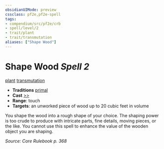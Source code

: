 ```yaml
---
obsidianUIMode: preview
cssclass: pf2e,pf2e-spell
tags:
- compendium/src/pf2e/crb
- spell/level/2
- trait/plant
- trait/transmutation
aliases: ["Shape Wood"]
---
```

# Shape Wood *Spell 2*   
[plant](plant.md "Plant Creature Type Trait")  [transmutation](transmutation.md "Transmutation School Trait")  

- **Traditions** [primal](primal.md "Primal Tradition Trait")
- **Cast** [>>](chapter-9-playing-the-game.md#Actions "Two-Action") 
- **Range**: touch
- **Targets**: an unworked piece of wood up to 20 cubic feet in volume

You shape the wood into a rough shape of your choice. The shaping power is too crude to produce with intricate parts, fine details, moving pieces, or the like. You cannot use this spell to enhance the value of the wooden object you are shaping.

*Source: Core Rulebook p. 368*